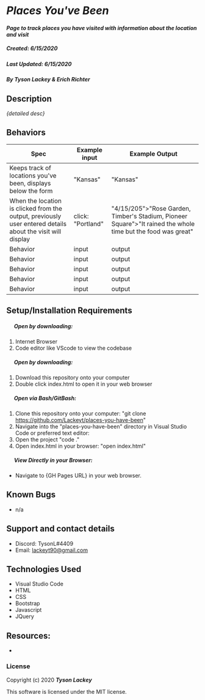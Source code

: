 #  _Places You've Been_

#### _Page to track places you have visited with information about the location and visit_
##### __Created:__ 6/15/2020
##### __Last Updated:__ 6/15/2020 
##### By _**Tyson Lackey & Erich Richter**_  

## Description

_{detailed desc}_

## Behaviors

| Spec| Example input | Example Output
| ----------- | ----------- | ----------- |
| Keeps track of locations you've been, displays below the form | "Kansas" | "Kansas" |
| When the location is clicked from the output, previously user entered details about the visit will display | click: "Portland" | "4/15/205">"Rose Garden, Timber's Stadium, Pioneer Square">"It rained the whole time but the food was great" |
| Behavior | input | output |
| Behavior | input | output |
| Behavior | input | output |
| Behavior | input | output |
| Behavior | input | output |

## Setup/Installation Requirements

##### &nbsp;&nbsp;&nbsp;&nbsp;&nbsp;&nbsp;Open by downloading:
1. Internet Browser
2. Code editor like VScode to view the codebase

##### &nbsp;&nbsp;&nbsp;&nbsp;&nbsp;&nbsp;Open by downloading:

1. Download this repository onto your computer
2. Double click index.html to open it in your web browser

##### &nbsp;&nbsp;&nbsp;&nbsp;&nbsp;&nbsp;Open via Bash/GitBash:

1. Clone this repository onto your computer:
    "git clone https://github.com/Lackeyt/places-you-have-been"
2. Navigate into the "places-you-have-been" directory in Visual Studio Code or preferred text editor:
3. Open the project
    "code ."
3. Open index.html in your browser:
    "open index.html"

##### &nbsp;&nbsp;&nbsp;&nbsp;&nbsp;&nbsp;View Directly in your Browser:

* Navigate to {GH Pages URL} in your web browser.

## Known Bugs

* n/a

## Support and contact details

* Discord: TysonL#4409
* Email: lackeyt90@gmail.com


## Technologies Used

* Visual Studio Code
* HTML
* CSS
* Bootstrap
* Javascript
* JQuery

## Resources:

* 

### License

Copyright (c) 2020 **_Tyson Lackey_**

This software is licensed under the MIT license.